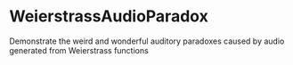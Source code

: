 # WeierstrassAudioParadox
Demonstrate the weird and wonderful auditory paradoxes caused by audio generated from Weierstrass functions
